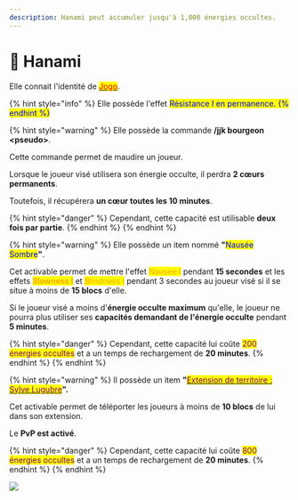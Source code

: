 ```yaml
---
description: Hanami peut accumuler jusqu'à 1,000 énergies occultes.
---
```


# 🌳 Hanami

Elle connait l'identité de [<mark style="color:red;">Jogo</mark>](jogo.md).

{% hint style="info" %}
Elle possède l'effet <mark style="color:green;"><mark style="color:blue;">Résistance I<mark style="color:blue;"></mark> en permanence.
{% endhint %}

{% hint style="warning" %}
Elle possède la commande **/jjk bourgeon \<pseudo>**.

Cette commande permet de maudire un joueur.

Lorsque le joueur visé utilisera son énergie occulte, il perdra **2 cœurs permanents**.

Toutefois, il récupérera **un cœur toutes les 10 minutes**.

{% hint style="danger" %}
Cependant, cette capacité est utilisable **deux fois par partie**.
{% endhint %}
{% endhint %}

{% hint style="warning" %}
Elle possède un item nommé **"**<mark style="color:blue;">Nausée Sombre</mark>**"**.

Cet activable permet de mettre l'effet <mark style="color:orange;">Nausée I</mark> pendant **15 secondes** et les effets <mark style="color:orange;">**Slowness I**</mark> et <mark style="color:orange;">Blindness I</mark> pendant 3 secondes au joueur visé si il se situe à moins de **15 blocs** d'elle.

Si le joueur visé a moins d'**énergie occulte maximum** qu'elle, le joueur ne pourra plus utiliser ses **capacités demandant de l'énergie occulte** pendant **5 minutes**.

{% hint style="danger" %}
Cependant, cette capacité lui coûte <mark style="color:purple;">200 énergies occultes</mark> et a un temps de rechargement de **20 minutes**.
{% endhint %}
{% endhint %}

{% hint style="warning" %}
Il possède un item **"**[<mark style="color:purple;">Extension de territoire : Sylve Lugubre</mark>](../../extensions-de-territoire/sylve-lugubre.md)**".**

Cet activable permet de téléporter les joueurs à moins de **10 blocs** de lui dans son extension.

Le **PvP est activé**.

{% hint style="danger" %}
Cependant, cette capacité lui coûte <mark style="color:purple;">800 énergies occultes</mark> et a un temps de rechargement de **20 minutes**.
{% endhint %}
{% endhint %}

![](../../../.gitbook/assets/Hanami\_enjoying\_the\_thrill\_of\_the\_fight\_\(Anime\).png)
